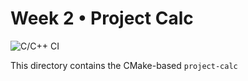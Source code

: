 # Week 2 • Project Calc

![C/C++ CI](https://github.com/Arctvrvs/CSCE-331/actions/workflows/cmake-test.yml/badge.svg?branch=week2/day4)



This directory contains the CMake-based `project-calc` 
